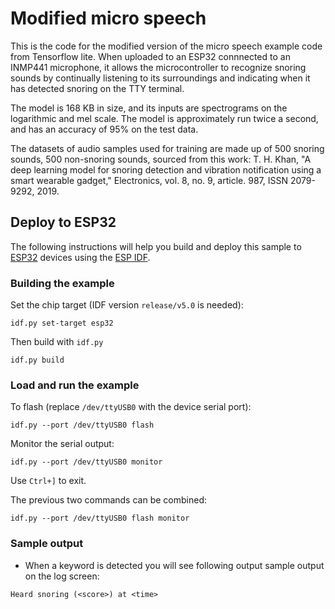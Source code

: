 # Modified micro speech

This is the code for the modified version of the micro speech example code from Tensorflow lite. When uploaded to an ESP32 connnected to an 
INMP441 microphone, it allows the microcontroller to recognize snoring sounds by continually listening to its surroundings and indicating
when it has detected snoring on the TTY terminal.

The model is 168 KB in size, and its inputs are spectrograms on the logarithmic and mel scale. The model is approximately run twice a second,
and has an accuracy of 95% on the test data.

The datasets of audio samples used for training are made up of 500 snoring sounds, 500 non-snoring sounds, sourced from this work:
T. H. Khan, "A deep learning model for snoring detection and vibration notification using a smart wearable gadget," Electronics,
vol. 8, no. 9, article. 987, ISSN 2079-9292, 2019.

## Deploy to ESP32

The following instructions will help you build and deploy this sample
to [ESP32](https://www.espressif.com/en/products/hardware/esp32/overview)
devices using the [ESP IDF](https://github.com/espressif/esp-idf).


### Building the example

Set the chip target (IDF version `release/v5.0` is needed):

```
idf.py set-target esp32
```

Then build with `idf.py`
```
idf.py build
```

### Load and run the example

To flash (replace `/dev/ttyUSB0` with the device serial port):
```
idf.py --port /dev/ttyUSB0 flash
```

Monitor the serial output:
```
idf.py --port /dev/ttyUSB0 monitor
```

Use `Ctrl+]` to exit.

The previous two commands can be combined:
```
idf.py --port /dev/ttyUSB0 flash monitor
```

### Sample output

  * When a keyword is detected you will see following output sample output on the log screen:

```
Heard snoring (<score>) at <time>
```
